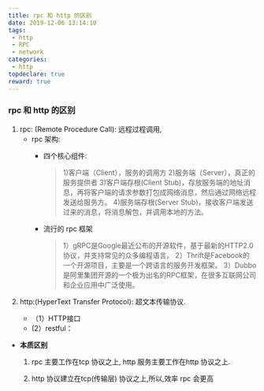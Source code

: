 ```yaml
---
title: rpc 和 http 的区别
date: 2019-12-06 13:14:10
tags:
 - http
 - RPC
 - network
categories:
 - http
topdeclare: true
reward: true
---
```

### rpc 和 http 的区别 ###

1. rpc: (Remote Procedure Call): 远程过程调用,
    - rpc 架构:
      - 四个核心组件:

         > 1)客户端（Client），服务的调用方
         > 2)服务端（Server），真正的服务提供者
         > 3)客户端存根(Client Stub)，存放服务端的地址消息，再将客户端的请求参数打包成网络消息，然后通过网络远程发送给服务方。
         > 4)服务端存根(Server Stub)，接收客户端发送过来的消息，将消息解包，并调用本地的方法。

      - 流行的 rpc 框架

        > 1）gRPC是Google最近公布的开源软件，基于最新的HTTP2.0协议，并支持常见的众多编程语言。
        > 2）Thrift是Facebook的一个开源项目，主要是一个跨语言的服务开发框架。
        > 3）Dubbo是阿里集团开源的一个极为出名的RPC框架，在很多互联网公司和企业应用中广泛使用。

<!--more-->

2. http:(HyperText Transfer Protocol): 超文本传输协议.

    - （1）HTTP接口
    -  (2）restful：

- __本质区别__
    1. rpc 主要工作在tcp 协议之上, http 服务主要工作在http 协议之上.

    2. http 协议建立在tcp(传输层) 协议之上,所以,效率 rpc 会更高
